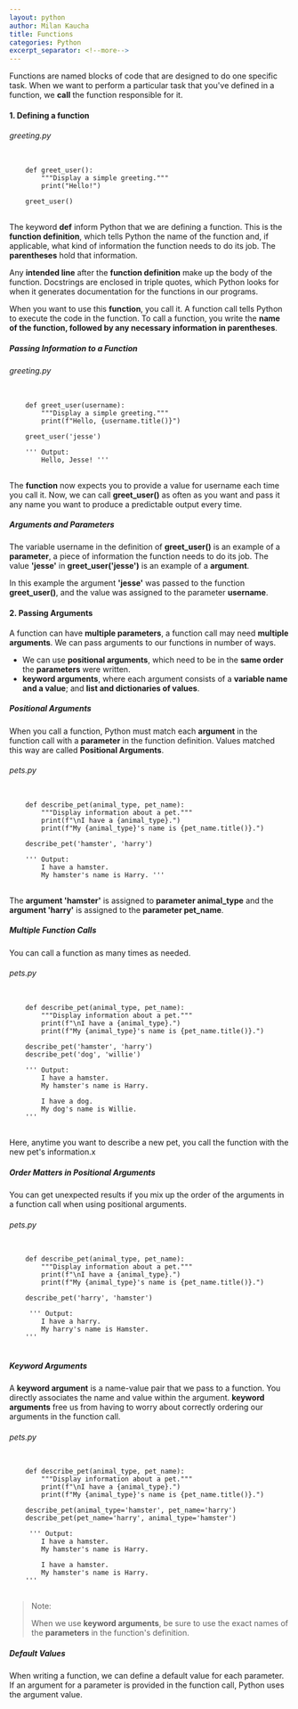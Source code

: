 ```yaml
---
layout: python
author: Milan Kaucha
title: Functions
categories: Python
excerpt_separator: <!--more-->
---
```


Functions are named blocks of code that are designed to do one specific task. When we want to perform a particular task that you've defined in a function, we **call** the function responsible for it.

#### 1. Defining a function

###### greeting.py

<pre>
<code>
    def greet_user():
        """Display a simple greeting."""
        print("Hello!")
    
    greet_user()
</code>
</pre>

The keyword **def** inform Python that we are defining a function. This is the **function definition**, which tells Python the name of the function and, if applicable, what kind of information the function needs to do its job. The **parentheses** hold that information.

Any **intended line** after the **function definition** make up the body of the function. Docstrings are enclosed in triple quotes, which Python looks for when it generates documentation for the functions in our programs.

When you want to use this **function**, you call it. A function call tells Python to execute the code in the function. To call a function, you write the **name of the function, followed by any necessary information in parentheses**.

##### Passing Information to a Function

###### greeting.py

<pre>
<code>
    def greet_user(username):
        """Display a simple greeting."""
        print(f"Hello, {username.title()}")

    greet_user('jesse') 

    ''' Output:
        Hello, Jesse! '''
</code>
</pre>

The **function** now expects you to provide a value for username each time you call it. Now, we can call **greet_user()** as often as you want and pass it any name you want to produce a predictable output every time.

##### Arguments and Parameters

The variable username in the definition of **greet_user()** is an example of a **parameter**, a piece of information the function needs to do its job. The value **'jesse'** in **greet_user('jesse')** is an example of a **argument**.

In this example the argument **'jesse'** was passed to the function **greet_user()**, and the value was assigned to the parameter **username**.

#### 2. Passing Arguments

A function can have **multiple parameters**, a function call may need **multiple arguments**. We can pass arguments to our functions in number of ways.

- We can use **positional arguments**, which need to be in the **same order** the **parameters** were written.
- **keyword arguments**, where each argument consists of a **variable name and a value**; and **list and dictionaries of values**.

##### Positional Arguments

When you call a function, Python must match each **argument** in the function call with a **parameter** in the function definition. Values matched this way are called **Positional Arguments**.

###### pets.py

<pre>
<code>
    def describe_pet(animal_type, pet_name):
        """Display information about a pet."""
        print(f"\nI have a {animal_type}.")
        print(f"My {animal_type}'s name is {pet_name.title()}.")

    describe_pet('hamster', 'harry')

    ''' Output:
        I have a hamster.
        My hamster's name is Harry. '''
</code>
</pre>

The **argument 'hamster'** is assigned to **parameter animal_type** and the **argument 'harry'** is assigned to the **parameter pet_name**.

##### Multiple Function Calls

You can call a function as many times as needed.

###### pets.py

<pre>
<code>
    def describe_pet(animal_type, pet_name):
        """Display information about a pet."""
        print(f"\nI have a {animal_type}.")
        print(f"My {animal_type}'s name is {pet_name.title()}.")

    describe_pet('hamster', 'harry')
    describe_pet('dog', 'willie') 

    ''' Output:
        I have a hamster.
        My hamster's name is Harry. 
        
        I have a dog.
        My dog's name is Willie. 
    '''
</code>
</pre>

Here, anytime you want to describe a new pet, you call the function with the new pet's information.x

##### Order Matters in Positional Arguments

You can get unexpected results if you mix up the order of the arguments in a function call when using positional arguments.

###### pets.py

<pre>
<code>
    def describe_pet(animal_type, pet_name):
        """Display information about a pet."""
        print(f"\nI have a {animal_type}.")
        print(f"My {animal_type}'s name is {pet_name.title()}.")

    describe_pet('harry', 'hamster')

     ''' Output:
        I have a harry.
        My harry's name is Hamster. 
    '''
</code>
</pre>

##### Keyword Arguments

A **keyword argument** is a name-value pair that we pass to a function. You directly associates the name and value within the argument. **keyword arguments** free us from having to worry about correctly ordering our arguments in the function call.

###### pets.py

<pre>
<code>
    def describe_pet(animal_type, pet_name):
        """Display information about a pet."""
        print(f"\nI have a {animal_type}.")
        print(f"My {animal_type}'s name is {pet_name.title()}.")

    describe_pet(animal_type='hamster', pet_name='harry')
    describe_pet(pet_name='harry', animal_type='hamster') 

     ''' Output:
        I have a hamster.
        My hamster's name is Harry. 

        I have a hamster.
        My hamster's name is Harry. 
    '''
</code>
</pre>

> Note:
>
> When we use **keyword arguments**, be sure to use the exact names of the **parameters** in the function's definition.

##### Default Values

When writing a function, we can define a default value for each parameter. If an argument for a parameter is provided in the function call, Python uses the argument value.
